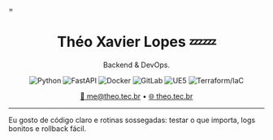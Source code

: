 =<!-- README do perfil -->

<h1 align="center">Théo Xavier Lopes 💤💤</h1>
<p align="center">Backend & DevOps.</p>

<p align="center">
  <img alt="Python" src="https://img.shields.io/badge/Python-ff69b4?logo=python&logoColor=white&labelColor=1f1f1f" />
  <img alt="FastAPI" src="https://img.shields.io/badge/FastAPI-ff69b4?logo=fastapi&logoColor=white&labelColor=1f1f1f" />
  <img alt="Docker" src="https://img.shields.io/badge/Docker-ff69b4?logo=docker&logoColor=white&labelColor=1f1f1f" />
  <img alt="GitLab" src="https://img.shields.io/badge/GitLab-ff69b4?logo=gitlab&logoColor=white&labelColor=1f1f1f" />
  <img alt="UE5" src="https://img.shields.io/badge/UE5-ff69b4?logo=unrealengine&logoColor=white&labelColor=1f1f1f" />
  <img alt="Terraform/IaC" src="https://img.shields.io/badge/Terraform%2FIaC-ff69b4?logo=terraform&logoColor=white&labelColor=1f1f1f" />
</p>

<p align="center">
  <a href="mailto:me@theo.tec.br">💌 me@theo.tec.br</a> •
  <a href="https://theo.tec.br">🌐 theo.tec.br</a>
</p>

---

Eu gosto de código claro e rotinas sossegadas: testar o que importa, logs bonitos e rollback fácil.
